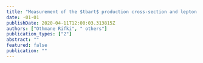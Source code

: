 ```yaml
---
title: "Measurement of the $tbart$ production cross-section and lepton differential distributions in $eμ$ dilepton events from $pp$ collisions at $sqrts=13$ TeV with the ATLAS detector"
date: -01-01
publishDate: 2020-04-11T12:00:03.313815Z
authors: ["Othmane Rifki", " others"]
publication_types: ["2"]
abstract: ""
featured: false
publication: ""
---
```


